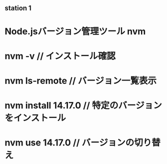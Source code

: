 ## station 1
# Node.jsバージョン管理ツール nvm
# nvm -v // インストール確認
# nvm ls-remote // バージョン一覧表示
# nvm install 14.17.0 // 特定のバージョンをインストール
# nvm use 14.17.0 // バージョンの切り替え